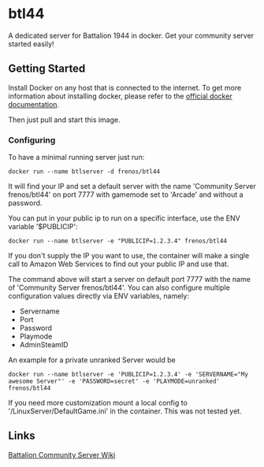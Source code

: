 # btl44
A dedicated server for Battalion 1944 in docker.
Get your community server started easily!

## Getting Started

Install Docker on any host that is connected to the internet.
To get more information about installing docker, please refer to the [official docker documentation](https://docs.docker.com/install/).

Then just pull and start this image.

### Configuring

To have a minimal running server just run:
```
docker run --name btlserver -d frenos/btl44
```
It will find your IP and set a default server with the name 'Community Server frenos/btl44' on port 7777 with gamemode set to 'Arcade' and without a password.

You can put in your public ip to run on a specific interface, use the ENV variable '$PUBLICIP':
```
docker run --name btlserver -e "PUBLICIP=1.2.3.4" frenos/btl44
```
If you don't supply the IP you want to use, the container will make a single call to Amazon Web Services to find out your public IP and use that.

The command above will start a server on default port 7777 with the name of 'Community Server frenos/btl44'.
You can also configure multiple configuration values directly via ENV variables, namely:
- Servername
- Port
- Password
- Playmode
- AdminSteamID

An example for a private unranked Server would be
```
docker run --name btlserver -e 'PUBLICIP=1.2.3.4' -e 'SERVERNAME="My awesome Server"' -e 'PASSWORD=secret' -e 'PLAYMODE=unranked' frenos/btl44
```

If you need more customization mount a local config to '/LinuxServer/DefaultGame.ini' in the container. This was not tested yet.

## Links
[Battalion Community Server Wiki](http://wiki.battaliongame.com)
